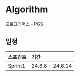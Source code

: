 # Algorithm

프로그래머스 - PGS  

## 일정

| <b>스프린트</b> | <b>기간</b>         
| :-------------- | :------------------ 
| Sprint1        | 24.6.8 - 24.6.14
